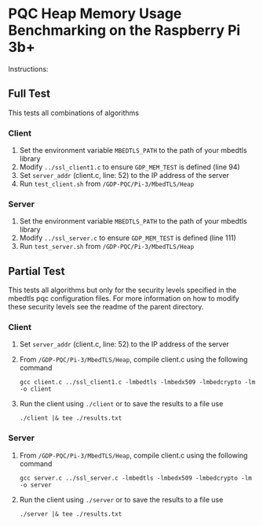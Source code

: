 # PQC Heap Memory Usage Benchmarking on the Raspberry Pi 3b+

Instructions:


## Full Test
This tests all combinations of algorithms

### Client

1. Set the environment variable `MBEDTLS_PATH` to the path of your mbedtls library
2. Modify `../ssl_client1.c` to ensure `GDP_MEM_TEST` is defined (line 94)
3. Set `server_addr` (client.c, line: 52) to the IP address of the server
4. Run `test_client.sh` from `/GDP-PQC/Pi-3/MbedTLS/Heap`

### Server
1. Set the environment variable `MBEDTLS_PATH` to the path of your mbedtls library
2. Modify `../ssl_server.c` to ensure `GDP_MEM_TEST` is defined (line 111)
2. Run `test_server.sh` from `/GDP-PQC/Pi-3/MbedTLS/Heap`

## Partial Test
This tests all algorithms but only for the security levels specified in the mbedtls pqc configuration files. For more information on how to modify these security levels see the readme of the parent directory.

### Client

1. Set `server_addr` (client.c, line: 52) to the IP address of the server
2. From `/GDP-PQC/Pi-3/MbedTLS/Heap`, compile client.c using the following command

    `gcc client.c ../ssl_client1.c -lmbedtls -lmbedx509 -lmbedcrypto -lm -o client`

3. Run the client using `./client` or to save the results to a file use 
     
    `./client |& tee ./results.txt`

### Server

1. From `/GDP-PQC/Pi-3/MbedTLS/Heap`, compile client.c using the following command

    `gcc server.c ../ssl_server.c -lmbedtls -lmbedx509 -lmbedcrypto -lm -o server`

2. Run the client using `./server` or to save the results to a file use 
     
    `./server |& tee ./results.txt`